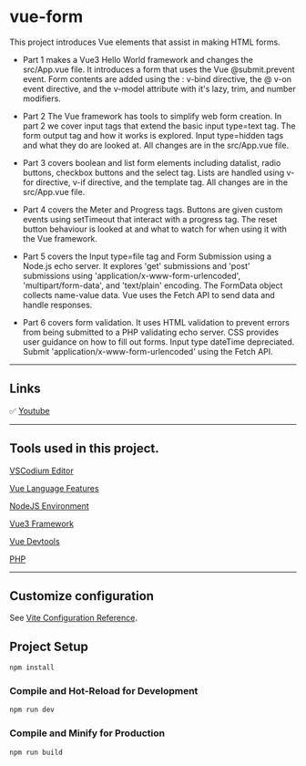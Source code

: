 # vue-form

This project introduces Vue elements that assist in making HTML forms. 
    
* Part 1 makes a Vue3 Hello World framework and changes the src/App.vue file. It introduces a form that uses the Vue @submit.prevent event. Form contents are added using the : v-bind directive, the @ v-on event directive, and the v-model attribute with it's lazy, trim, and number modifiers.

* Part 2 The Vue framework has tools to simplify web form creation. In part 2 we cover input tags that extend the basic input type=text tag. The form output tag and how it works is explored. Input type=hidden tags and what they do are looked at. All changes are in the src/App.vue file.

* Part 3 covers boolean and list form elements including datalist, radio buttons, checkbox buttons and the select tag. Lists are handled using v-for directive, v-if directive, and the template tag. All changes are in the src/App.vue file.

* Part 4 covers the Meter and Progress tags. Buttons are given custom events using setTimeout that interact with a progress tag. The reset button behaviour is looked at and what to watch for when using it with the Vue framework.

* Part 5 covers the Input type=file tag and Form Submission using a Node.js echo server. It explores 'get' submissions and 'post' submissions using 'application/x-www-form-urlencoded', 'multipart/form-data', and 'text/plain' encoding. The FormData object collects name-value data. Vue uses the Fetch API to send data and handle responses.

* Part 6 covers form validation. It uses HTML validation to prevent errors from being submitted to a PHP validating echo server. CSS provides user guidance on how to fill out forms. Input type dateTime depreciated. Submit 'application/x-www-form-urlencoded' using the Fetch API.

---

## Links

 ✅ [Youtube](https://www.youtube.com/playlist?list=PLNvKNI4deS74WeuPqwVA8NHQWjAh4J0fg)

---

## Tools used in this project.

[VSCodium Editor](https://vscodium.com/)

[Vue Language Features](https://github.com/vuejs/language-tools)

[NodeJS Environment](https://deb.nodesource.com/)

[Vue3 Framework](https://vuejs.org/)

[Vue Devtools](https://devtools.vuejs.org/)

[PHP](https://www.php.net/)

---

## Customize configuration

See [Vite Configuration Reference](https://vitejs.dev/config/).

## Project Setup

```sh
npm install
```

### Compile and Hot-Reload for Development

```sh
npm run dev
```

### Compile and Minify for Production

```sh
npm run build
```
